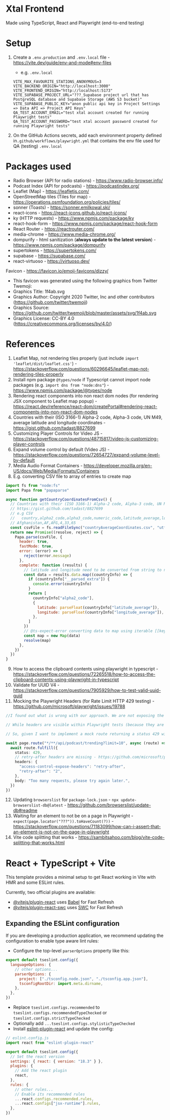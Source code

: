 # Xtal Frontend

Made using TypeScript, React and Playwright (end-to-end testing)

# Setup

1. Create a `.env.production` and `.env.local` file - https://vite.dev/guide/env-and-mode#env-files

   - e.g. `.env.local`

   ```
   VITE_MAX_FAVOURITE_STATIONS_ANONYMOUS=3
   VITE_BACKEND_ORIGIN="http://localhost:3000"
   VITE_FRONTEND_ORIGIN="http://localhost:5173"
   VITE_SUPABASE_PROJECT_URL="???_Supabase project url that has PostgreSQL database and Supabase Storage (AWS S3 bucket)"
   VITE_SUPABASE_PUBLIC_KEY="anon public api key in Project Settings => Data API => Project API Keys"
   QA_TEST_ACCOUNT_EMAIL="test xtal account created for running Playwright tests"
   QA_TEST_ACCOUNT_PASSWORD="test xtal account password created for running Playwright tests"
   ```

2. On the GitHub Actions secrets, add each environment property defined in`.github/workflows/playwright.yml` that contains the env file used for QA (testing) `.env.local`

# Packages used

- Radio Browser (API for radio stations) - https://www.radio-browser.info/
- Podcast Index (API for podcasts) - https://podcastindex.org/
- Leaflet (Map) - https://leafletjs.com/
- OpenStreetMap tiles (Tiles for map) - https://operations.osmfoundation.org/policies/tiles/
- sonner (Toasts) - https://sonner.emilkowal.ski/
- react-icons - https://react-icons.github.io/react-icons/
- ky (HTTP requests) - https://www.npmjs.com/package/ky
- react-hook-form - https://www.npmjs.com/package/react-hook-form
- React Router - https://reactrouter.com/
- media-chrome - https://www.media-chrome.org/
- dompurify - html sanitization (**always update to the latest version**) - https://www.npmjs.com/package/dompurify
- supertokens - https://supertokens.com/
- supabase - https://supabase.com/
- react-virtuoso - https://virtuoso.dev/

Favicon - https://favicon.io/emoji-favicons/dizzy/

- This favicon was generated using the following graphics from Twitter Twemoji:
- Graphics Title: 1f4ab.svg
- Graphics Author: Copyright 2020 Twitter, Inc and other contributors (https://github.com/twitter/twemoji)
- Graphics Source: https://github.com/twitter/twemoji/blob/master/assets/svg/1f4ab.svg
- Graphics License: CC-BY 4.0 (https://creativecommons.org/licenses/by/4.0/)

# References

1. Leaflet Map, not rendering tiles properly (just include `import 'leaflet/dist/leaflet.css'`) - https://stackoverflow.com/questions/60296645/leaflet-map-not-rendering-tiles-properly
2. Install npm package `@types/node` if Typescript cannot import node packages (e.g. `import dns from "node:dns"`) - https://www.npmjs.com/package/@types/node
3. Rendering react components into non react dom nodes (for rendering JSX component to Leaflet map popup) - https://react.dev/reference/react-dom/createPortal#rendering-react-components-into-non-react-dom-nodes
4. Countries with their (ISO 3166-1) Alpha-2 code, Alpha-3 code, UN M49, average latitude and longitude coordinates - https://gist.github.com/tadast/8827699
5. Customizing Player Controls for Video JS - https://stackoverflow.com/questions/48715817/video-js-customizing-player-controls
6. Expand volume control by default (Video JS) - https://stackoverflow.com/questions/72654727/expand-volume-level-by-default
7. Media Audio Format Containers - https://developer.mozilla.org/en-US/docs/Web/Media/Formats/Containers
8. E.g. converting CSV file to array of entries to create map

```javascript
import fs from "node:fs"
import Papa from "papaparse"

async function getCountryCoordinatesFromCsv() {
  // Countries with their (ISO 3166-1) Alpha-2 code, Alpha-3 code, UN M49, average latitude and longitude coordinates
  // https://gist.github.com/tadast/8827699
  // e.g CSV
  //   country,alpha2_code,alpha3_code,numeric_code,latitude_average,longitude_average
  // Afghanistan,AF,AFG,4,33,65
  const csvFile = fs.readFileSync("countryAverageCoordinates.csv", "utf8")
  return new Promise((resolve, reject) => {
    Papa.parse(csvFile, {
      header: true,
      fastMode: true,
      error: (error) => {
        reject(error.message)
      },
      complete: function (results) {
        // latitude and longitude need to be converted from string to number
        const data = results.data.map((countryInfo) => {
          if (countryInfo["__parsed_extra"]) {
            console.error(countryInfo)
          }
          return [
            countryInfo["alpha2_code"],
            {
              latitude: parseFloat(countryInfo["latitude_average"]),
              longitude: parseFloat(countryInfo["longitude_average"]),
            },
          ]
        })
        // @ts-expect-error converting data to map using iterable [[key, value]]
        const map = new Map(data)
        resolve(map)
      },
    })
  })
}
```

9. How to access the clipboard contents using playwright in typescript - https://stackoverflow.com/questions/72265518/how-to-access-the-clipboard-contents-using-playwright-in-typescript
10. Validate for UUID V4 - https://stackoverflow.com/questions/7905929/how-to-test-valid-uuid-guid
11. Mocking the Playwright Headers (for Rate Limit HTTP 429 testing) - https://github.com/microsoft/playwright/issues/19788

```typescript
//I found out what is wrong with our approach. We are not exposing the headers!

// While headers are visible within Playwright tests (because they are on the same server), once we want to see the headers in our app in the browser, we are actually in a CORS situation, in which we will only be able to see the exposed headers from the Playwright server (the mock acts like an external server)

// So, given I want to implement a mock route returning a status 429 with a retry-after header, this is how the mock request should look:

await page.route("*/**/api/podcast/trending?limit=10", async (route) => {
  await route.fulfill({
    status: 429,
    // retry-after headers are missing - https://github.com/microsoft/playwright/issues/19788
    headers: {
      "access-control-expose-headers": "retry-after",
      "retry-after": "2",
    },
    body: "Too many requests, please try again later.",
  })
})
```

12. Updating `browserslist` for `package-lock.json` - `npx update-browserslist-db@latest` - https://github.com/browserslist/update-db#readme
13. Waiting for an element to not be on a page in Playwright - `expect(page.locator("???")).toHaveCount(?))` - https://stackoverflow.com/questions/71183099/how-can-i-assert-that-an-element-is-not-on-the-page-in-playwright
14. Vite code splitting that works - https://sambitsahoo.com/blog/vite-code-splitting-that-works.html

# React + TypeScript + Vite

This template provides a minimal setup to get React working in Vite with HMR and some ESLint rules.

Currently, two official plugins are available:

- [@vitejs/plugin-react](https://github.com/vitejs/vite-plugin-react/blob/main/packages/plugin-react/README.md) uses [Babel](https://babeljs.io/) for Fast Refresh
- [@vitejs/plugin-react-swc](https://github.com/vitejs/vite-plugin-react-swc) uses [SWC](https://swc.rs/) for Fast Refresh

## Expanding the ESLint configuration

If you are developing a production application, we recommend updating the configuration to enable type aware lint rules:

- Configure the top-level `parserOptions` property like this:

```js
export default tseslint.config({
  languageOptions: {
    // other options...
    parserOptions: {
      project: ["./tsconfig.node.json", "./tsconfig.app.json"],
      tsconfigRootDir: import.meta.dirname,
    },
  },
})
```

- Replace `tseslint.configs.recommended` to `tseslint.configs.recommendedTypeChecked` or `tseslint.configs.strictTypeChecked`
- Optionally add `...tseslint.configs.stylisticTypeChecked`
- Install [eslint-plugin-react](https://github.com/jsx-eslint/eslint-plugin-react) and update the config:

```js
// eslint.config.js
import react from "eslint-plugin-react"

export default tseslint.config({
  // Set the react version
  settings: { react: { version: "18.3" } },
  plugins: {
    // Add the react plugin
    react,
  },
  rules: {
    // other rules...
    // Enable its recommended rules
    ...react.configs.recommended.rules,
    ...react.configs["jsx-runtime"].rules,
  },
})
```
